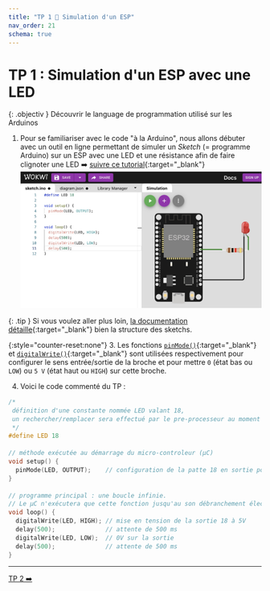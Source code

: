```yaml
---
title: "TP 1 👾 Simulation d'un ESP"
nav_order: 21
schema: true
---
```


# TP 1 : Simulation d'un ESP avec une LED

{: .objectiv }
Découvrir le language de programmation utilisé sur les Arduinos

1. Pour se familiariser avec le code "à la Arduino", nous allons débuter avec un outil en ligne permettant de simuler un _Sketch_ (= programme Arduino) sur un ESP avec une LED et une résistance afin de faire clignoter une LED ➡️ [suivre ce tutorial](https://wokwi.com/projects/305566932847821378){:target="_blank"}
![simulation](resources/tp1-simulation.jpg)

{: .tip }
Si vous voulez aller plus loin, [la documentation détaille](https://docs.arduino.cc/learn/programming/sketches){:target="_blank"} bien la structure des sketchs.

{:style="counter-reset:none"}
3. Les fonctions [`pinMode()`](https://www.arduino.cc/reference/en/language/functions/digital-io/pinmode/){:target="_blank"} et [`digitalWrite()`](https://www.arduino.cc/reference/en/language/functions/digital-io/digitalwrite/){:target="_blank"} sont utilisées respectivement pour configurer le sens entrée/sortie de la broche et pour mettre `0` (état bas ou `LOW`) ou `5 V` (état  haut ou `HIGH`) sur cette broche.

4. Voici le code commenté du TP :

```c
/*
 définition d'une constante nommée LED valant 18,
 un rechercher/remplacer sera effectué par le pre-processeur au moment de la compilation.
 */
#define LED 18

// méthode exécutée au démarrage du micro-controleur (µC)
void setup() {
  pinMode(LED, OUTPUT);    // configuration de la patte 18 en sortie pour lui affecter OV ou 5V
}

// programme principal : une boucle infinie.
// Le µC n'exécutera que cette fonction jusqu'au son débranchement électrique ou reboot.
void loop() {
  digitalWrite(LED, HIGH); // mise en tension de la sortie 18 à 5V
  delay(500);              // attente de 500 ms
  digitalWrite(LED, LOW);  // 0V sur la sortie
  delay(500);              // attente de 500 ms
}
```

----
[TP 2 ➡️](tp2.md)
